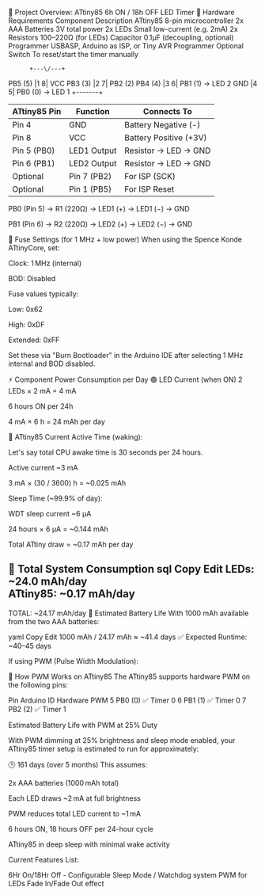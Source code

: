 🔋 Project Overview: ATtiny85 6h ON / 18h OFF LED Timer
🧰 Hardware Requirements
Component	Description
ATtiny85	8-pin microcontroller
2x AAA Batteries	3V total power
2x LEDs	Small low-current (e.g. 2mA)
2x Resistors	100–220Ω (for LEDs)
Capacitor	0.1µF (decoupling, optional)
Programmer	USBASP, Arduino as ISP, or Tiny AVR Programmer
Optional Switch	To reset/start the timer manually

          +---\/---+
  PB5 (5) |1     8| VCC
  PB3 (3) |2     7| PB2 (2)
  PB4 (4) |3     6| PB1 (1) → LED 2
   GND    |4     5| PB0 (0) → LED 1
          +-------+

| ATtiny85 Pin | Function    | Connects To            |
| ------------ | ----------- | ---------------------- |
| Pin 4        | GND         | Battery Negative (-)   |
| Pin 8        | VCC         | Battery Positive (+3V) |
| Pin 5 (PB0)  | LED1 Output | Resistor → LED → GND   |
| Pin 6 (PB1)  | LED2 Output | Resistor → LED → GND   |
| Optional     | Pin 7 (PB2) | For ISP (SCK)          |
| Optional     | Pin 1 (PB5) | For ISP Reset          |

PB0 (Pin 5) → R1 (220Ω) → LED1 (+) → LED1 (−) → GND

PB1 (Pin 6) → R2 (220Ω) → LED2 (+) → LED2 (−) → GND

🧾 Fuse Settings (for 1 MHz + low power)
When using the Spence Konde ATtinyCore, set:

Clock: 1 MHz (internal)

BOD: Disabled

Fuse values typically:

Low: 0x62

High: 0xDF

Extended: 0xFF

Set these via "Burn Bootloader" in the Arduino IDE after selecting 1 MHz internal and BOD disabled.

⚡ Component Power Consumption per Day
🟢 LED Current (when ON)
2 LEDs × 2 mA = 4 mA

6 hours ON per 24h

4 mA × 6 h = 24 mAh per day

🔵 ATtiny85 Current
Active Time (waking):

Let's say total CPU awake time is 30 seconds per 24 hours.

Active current ~3 mA

3 mA × (30 / 3600) h = ~0.025 mAh

Sleep Time (~99.9% of day):

WDT sleep current ~6 µA

24 hours × 6 µA = ~0.144 mAh

Total ATtiny draw = ~0.17 mAh per day

🔋 Total System Consumption
sql
Copy
Edit
LEDs:      ~24.0 mAh/day  
ATtiny85:  ~0.17 mAh/day  
-------------------------
TOTAL:     ~24.17 mAh/day
📅 Estimated Battery Life
With 1000 mAh available from the two AAA batteries:

yaml
Copy
Edit
1000 mAh / 24.17 mAh ≈ ~41.4 days
✅ Expected Runtime: ~40–45 days

If using PWM (Pulse Width Modulation):

🧠 How PWM Works on ATtiny85
The ATtiny85 supports hardware PWM on the following pins:

Pin	Arduino ID	Hardware PWM
5	PB0 (0)	✅ Timer 0
6	PB1 (1)	✅ Timer 0
7	PB2 (2)	✅ Timer 1

Estimated Battery Life with PWM at 25% Duty

With PWM dimming at 25% brightness and sleep mode enabled, your ATtiny85 timer setup is estimated to run for approximately:

🕒 161 days (over 5 months)
This assumes:

2x AAA batteries (1000 mAh total)

Each LED draws ~2 mA at full brightness

PWM reduces total LED current to ~1 mA

6 hours ON, 18 hours OFF per 24-hour cycle

ATtiny85 in deep sleep with minimal wake activity


Current Features List:

6Hr On/18Hr Off - Configurable
Sleep Mode / Watchdog system
PWM for LEDs
Fade In/Fade Out effect


